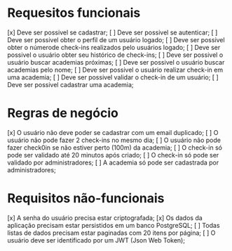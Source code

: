 # Requesitos funcionais

[x] Deve ser possivel se cadastrar;
[ ] Deve ser possivel se autenticar;
[ ] Deve ser possivel obter o perfil de um usuário logado;
[ ] Deve ser possivel obter o númerode check-ins realizados pelo usuários logado;
[ ] Deve ser possivel o usuário obter seu histórico de check-ins;
[ ] Deve ser possivel o usuário buscar academias próximas;
[ ] Deve ser possivel o usuário buscar academias pelo nome;
[ ] Deve ser possivel o usuário realizar check-in em uma academia;
[ ] Deve ser possivel validar o check-in de um usuário;
[ ] Deve ser possivel cadastrar uma academia;

# Regras de negócio

[x] O usuário não deve poder se cadastrar com um email duplicado;
[ ] O usuário não pode fazer 2 check-ins no mesmo dia;
[ ] O usuário não pode fazer check0in se não estiver perto (100m) da academia;
[ ] O check-in só pode ser validado até 20 minutos após criado;
[ ] O check-in só pode ser validado por administradores;
[ ] A academia só pode ser cadastrada por administradores;

# Requisitos não-funcionais

[x] A senha do usuário precisa estar criptografada;
[x] Os dados da aplicação precisam estar persistidos em um banco PostgreSQL;
[ ] Todas listas de dados precisam estar paginadas com 20 itens por página;
[ ] O usuário deve ser identificado por um JWT (Json Web Token);